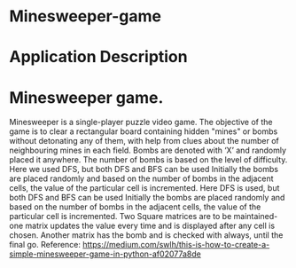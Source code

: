 # Minesweeper-game
# Application Description
# Minesweeper game. 
Minesweeper is a single-player puzzle video game. The objective of the game is to clear a rectangular board containing hidden "mines" or bombs without detonating any of them, with help from clues about the number of neighbouring mines in each field.
Bombs are denoted with ‘X’ and randomly placed it anywhere. The number of bombs is based on the level of difficulty.
Here we used DFS, but both DFS and BFS can be used
Initially the bombs are placed randomly and based on the number of bombs in the adjacent cells, the value of the particular cell is incremented.
Here DFS is used, but both DFS and BFS can be used
Initially the bombs are placed randomly and based on the number of bombs in the adjacent cells, the value of the particular cell is incremented.
Two Square matrices are to be maintained- one matrix updates the value every time and is displayed after any cell is chosen. Another matrix has the bomb and is checked with always, until the final go.
Reference: https://medium.com/swlh/this-is-how-to-create-a-simple-minesweeper-game-in-python-af02077a8de
